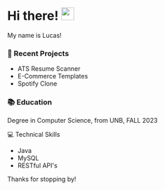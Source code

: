 # Hi there! <img src="https://media.giphy.com/media/hvRJCLFzcasrR4ia7z/giphy.gif" width="29px" height="29px">


My name is Lucas! 

### 🌱 Recent Projects
- ATS Resume Scanner
- E-Commerce Templates
- Spotify Clone

### 📚 Education
Degree in Computer Science, from UNB, FALL 2023

💻 Technical Skills
- Java
- MySQL
- RESTful API's

Thanks for stopping by!



